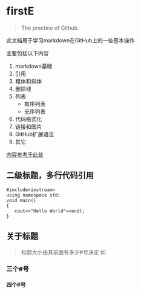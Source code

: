 # firstE

> The practice of Github.

此文档用于学习markdown在GitHub上的一些基本操作

主要包括以下内容
1. markdown基础
2. 引用
3. 粗体和斜体
4. 删除线
5. 列表
    * 有序列表
    * 无序列表
6. 代码格式化
7. 链接和图片
8. GitHub扩展语法
9. 其它

[内容参考于此处](https://www.yaosansi.com/post/markdown-on-github/ "双引号添加链接说明")


## 二级标题，多行代码引用
```
#include<iostream>
using namespace std;
void main()
{
   cout<<"Hello World"<<endl;
}
```



## 关于标题
> 标题大小由其前面有多少#号决定
如

### 三个#号
#### 四个#号

